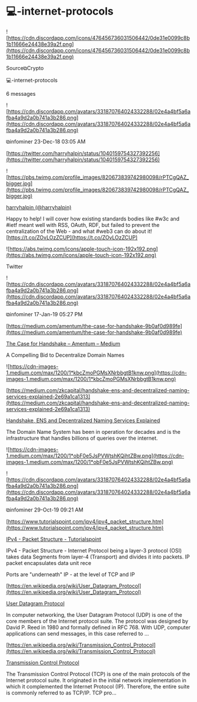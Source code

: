 # 💻-internet-protocols

![https://cdn.discordapp.com/icons/476456736031506442/0de31e0099c8b1b11666e24438e39a2f.png](https://cdn.discordapp.com/icons/476456736031506442/0de31e0099c8b1b11666e24438e39a2f.png)

Source⧉Crypto

💻-internet-protocols

6 messages

![https://cdn.discordapp.com/avatars/331870764024332288/02e4a4bf5a6afba4a9d2a0b741a3b286.png](https://cdn.discordapp.com/avatars/331870764024332288/02e4a4bf5a6afba4a9d2a0b741a3b286.png)

⧉infominer 23-Dec-18 03:05 AM

[https://twitter.com/harryhalpin/status/1040159754327392256](https://twitter.com/harryhalpin/status/1040159754327392256)

![https://pbs.twimg.com/profile_images/820673839742980098/rPTCgQAZ_bigger.jpg](https://pbs.twimg.com/profile_images/820673839742980098/rPTCgQAZ_bigger.jpg)

[harryhalpin (@harryhalpin)](https://twitter.com/harryhalpin)

Happy to help! I will cover how existing standards bodies like #w3c and #ietf meant well with RSS, OAuth, RDF, but failed to prevent the centralization of the Web - and what #web3 can do about it! [https://t.co/ZOvLOzZCUP](https://t.co/ZOvLOzZCUP)

![https://abs.twimg.com/icons/apple-touch-icon-192x192.png](https://abs.twimg.com/icons/apple-touch-icon-192x192.png)

Twitter

![https://cdn.discordapp.com/avatars/331870764024332288/02e4a4bf5a6afba4a9d2a0b741a3b286.png](https://cdn.discordapp.com/avatars/331870764024332288/02e4a4bf5a6afba4a9d2a0b741a3b286.png)

⧉infominer 17-Jan-19 05:27 PM

[https://medium.com/amentum/the-case-for-handshake-9b0af0d989fe](https://medium.com/amentum/the-case-for-handshake-9b0af0d989fe)

[The Case for Handshake – Amentum – Medium](https://medium.com/amentum/the-case-for-handshake-9b0af0d989fe)

A Compelling Bid to Decentralize Domain Names

![https://cdn-images-1.medium.com/max/1200/1*kbcZmoPGMsXNrbbgtB1knw.png](https://cdn-images-1.medium.com/max/1200/1*kbcZmoPGMsXNrbbgtB1knw.png)

[https://medium.com/zkcapital/handshake-ens-and-decentralized-naming-services-explained-2e69a1ca1313](https://medium.com/zkcapital/handshake-ens-and-decentralized-naming-services-explained-2e69a1ca1313)

[Handshake, ENS and Decentralized Naming Services Explained](https://medium.com/zkcapital/handshake-ens-and-decentralized-naming-services-explained-2e69a1ca1313)

The Domain Name System has been in operation for decades and is the infrastructure that handles billions of queries over the internet.

![https://cdn-images-1.medium.com/max/1200/1*obF0e5JsPVWtshKQihtZBw.png](https://cdn-images-1.medium.com/max/1200/1*obF0e5JsPVWtshKQihtZBw.png)

![https://cdn.discordapp.com/avatars/331870764024332288/02e4a4bf5a6afba4a9d2a0b741a3b286.png](https://cdn.discordapp.com/avatars/331870764024332288/02e4a4bf5a6afba4a9d2a0b741a3b286.png)

⧉infominer 29-Oct-19 09:21 AM

[https://www.tutorialspoint.com/ipv4/ipv4_packet_structure.htm](https://www.tutorialspoint.com/ipv4/ipv4_packet_structure.htm)

[IPv4 - Packet Structure - Tutorialspoint](https://www.tutorialspoint.com/ipv4/ipv4_packet_structure.htm)

IPv4 - Packet Structure - Internet Protocol being a layer-3 protocol (OSI) takes data Segments from layer-4 (Transport) and divides it into packets. IP packet encapsulates data unit rece

Ports are "underneath" IP - at the level of TCP and IP

[https://en.wikipedia.org/wiki/User_Datagram_Protocol](https://en.wikipedia.org/wiki/User_Datagram_Protocol)

[User Datagram Protocol](https://en.wikipedia.org/wiki/User_Datagram_Protocol)

In computer networking, the User Datagram Protocol (UDP) is one of the core members of the Internet protocol suite. The protocol was designed by David P. Reed in 1980 and formally defined in RFC 768. With UDP, computer applications can send messages, in this case referred to ...

[https://en.wikipedia.org/wiki/Transmission_Control_Protocol](https://en.wikipedia.org/wiki/Transmission_Control_Protocol)

[Transmission Control Protocol](https://en.wikipedia.org/wiki/Transmission_Control_Protocol)

The Transmission Control Protocol (TCP) is one of the main protocols of the Internet protocol suite. It originated in the initial network implementation in which it complemented the Internet Protocol (IP). Therefore, the entire suite is commonly referred to as TCP/IP. TCP pro...